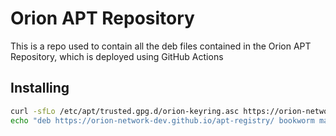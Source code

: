 # Orion APT Repository

This is a repo used to contain all the deb files contained in the Orion APT Repository, which is deployed using GitHub Actions

## Installing

```bash
curl -sfLo /etc/apt/trusted.gpg.d/orion-keyring.asc https://orion-network-dev.github.io/apt-registry/gpg.key
echo "deb https://orion-network-dev.github.io/apt-registry/ bookworm main" >/etc/apt/sources.list.d/orion.list
```

